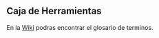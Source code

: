 ## Caja de Herramientas

En la [Wiki](https://github.com/labtecnologiascreativas/caja-herramientas/wiki) podras encontrar el glosario de terminos.

